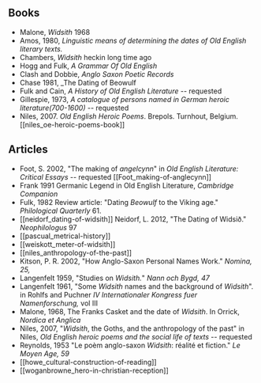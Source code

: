 ## Books
* Malone, _Widsith_ 1968
* Amos, 1980, *Linguistic means of determining the dates of Old English literary texts.*
* Chambers, _Widsith_ heckin long time ago
* Hogg and Fulk, _A Grammar Of Old English_
* Clash and Dobbie, _Anglo Saxon Poetic Records_
* Chase 1981, _The Dating of Beowulf
* Fulk and Cain, *A History of Old English Literature* -- requested
*  Gillespie, 1973, *A catalogue of persons named in German heroic literature(700-1600)* -- requested
* Niles, 2007. _Old English Heroic Poems_. Brepols. Turnhout, Belgium. [[niles_oe-heroic-poems-book]]
## Articles
* Foot, S. 2002, "The making of *angelcynn*" in *Old English Literature: Critical Essays* -- requested [[Foot_making-of-anglecynn]]
* Frank 1991 Germanic Legend in Old English Literature, *Cambridge Companion*
* Fulk, 1982 Review article: "Dating *Beowulf* to the Viking age." *Philological Quarterly* 61.
* [[neidorf_dating-of-widsith]] Neidorf, L. 2012, "The Dating of Widsið." *Neophilologus* 97 
* [[pascual_metrical-history]]
* [[weiskott_meter-of-widsith]]
* [[niles_anthropology-of-the-past]]
* Kitson, P. R. 2002, "How Anglo-Saxon Personal Names Work." *Nomina, 25,*
* Langenfelt 1959, "Studies on *Widsith.*" *Nann och Bygd, 47*
* Langenfelt 1961, "Some *Widsith* names and the background of *Widsith*". in Rohlfs and Puchner *IV Internationaler Kongress fuer Namenforschung,* vol III
* Malone, 1968, The Franks Casket and the date of *Widsith*. In Orrick, *Nordica et Anglica*
* Niles, 2007, "*Widsith*, the Goths, and the anthropology of the past" in Niles, *Old English heroic poems and the social life of texts* -- requested
* Reynolds, 1953 "Le poèm anglo-saxon *Widsith*: réalité et fiction." *Le Moyen Age, 59*
* [[howe_cultural-construction-of-reading]]
* [[woganbrowne_hero-in-christian-reception]]